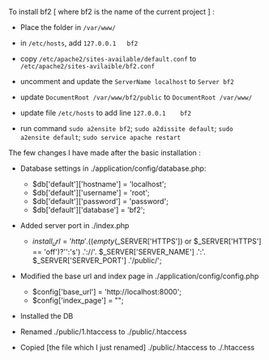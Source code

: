 To install bf2 [ where bf2 is the name of the current project ] :

 - Place the folder in `` /var/www/ ``

 - in `` /etc/hosts ``, add  `` 127.0.0.1	bf2 ``

 - copy `` /etc/apache2/sites-available/default.conf `` to `` /etc/apache2/sites-avilaible/bf2.conf ``

 - uncomment and update the `` ServerName localhost `` to `` Server bf2 ``

 - update `` DocumentRoot /var/www/bf2/public `` to `` DocumentRoot /var/www/ ``

 - update file `` /etc/hosts `` to add line `` 127.0.0.1	bf2 ``

 - run command `` sudo a2ensite bf2 ``; `` sudo a2dissite default ``; `` sudo a2ensite default ``; `` sudo service apache restart ``



The few changes I have made after the basic installation : 

 - Database settings in ./application/config/database.php:
   - $db['default']['hostname'] = 'localhost';
   - $db['default']['username'] = 'root';
   - $db['default']['password'] = 'password';
   - $db['default']['database'] = 'bf2';

 - Added server port in ./index.php
   - $install_url = 'http'.((empty($_SERVER['HTTPS']) or $_SERVER['HTTPS'] == 'off')?'':'s') .'://'. $_SERVER['SERVER_NAME'] .':'. $_SERVER['SERVER_PORT'] .'/public/';

 - Modified the base url and index page in ./application/config/config.php
   - $config['base_url']	= 'http://localhost:8000';
   - $config['index_page'] = "";

 - Installed the DB
 
 - Renamed ./public/1.htaccess to ./public/.htaccess
 
 - Copied [the file which I just renamed] ./public/.htaccess to ./.htaccess

